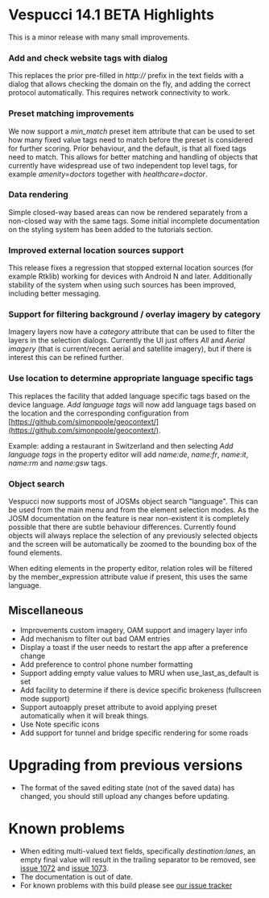 # Vespucci 14.1 BETA Highlights

This is a minor release with many small improvements.

### Add and check website tags with dialog

This replaces the prior pre-filled in _http://_ prefix in the text fields with a dialog that allows checking the domain on the fly, and adding the correct protocol automatically. This requires network connectivity to work.

### Preset matching improvements

We now support a *min_match* preset item attribute that can be used to set how many fixed value tags need to match before the preset is considered for further scoring. Prior behaviour, and the default, is that all fixed tags need to match. This allows for better matching and handling of objects that currently have widespread use of two independent top level tags, for example _amenity=doctors_ together with _healthcare=doctor_.

### Data rendering

Simple closed-way based areas can now be rendered separately from a non-closed way with the same tags. Some initial incomplete documentation on the styling system has been added to the tutorials section. 

### Improved external location sources support

This release fixes a regression that stopped external location sources (for example Rtklib) working for devices with Android N and later. Additionally stability of the system when using such sources has been improved, including better messaging.

### Support for filtering background / overlay imagery by category

Imagery layers now have a _category_ attribute that can be used to filter the layers in the selection dialogs. Currently the UI just offers _All_ and _Aerial imagery_ (that is current/recent aerial and satellite imagery), but if there is interest this can be refined further.

### Use location to determine appropriate language specific tags

This replaces the facility that added language specific tags based on the device language. _Add language tags_ will now add language tags based on the location and the corresponding configuration from  [https://github.com/simonpoole/geocontext/](https://github.com/simonpoole/geocontext/).

Example: adding a restaurant in Switzerland and then selecting _Add language tags_ in the property editor will add _name:de_, _name:fr_, _name:it_, _name:rm_ and _name:gsw_ tags.

### Object search

Vespucci now supports most of JOSMs object search "language". This can be used from the main menu and from the element selection modes. As the JOSM documentation on the feature is near non-existent it is completely possible that there are subtle behaviour differences. Currently found objects will always replace the selection of any previously selected objects and the screen will be automatically be zoomed to the bounding box of the found elements.

When editing elements in the property editor, relation roles will be filtered by the member_expression attribute value if present, this uses the same language.

## Miscellaneous

* Improvements custom imagery, OAM support and imagery layer info
* Add mechanism to filter out bad OAM entries
* Display a toast if the user needs to restart the app after a preference change
* Add preference to control phone number formatting
* Support adding empty value values to MRU when use_last_as_default is set
* Add facility to determine if there is device specific brokeness (fullscreen mode support)
* Support autoapply preset attribute to avoid applying preset automatically when it will break things.
* Use Note specific icons
* Add support for tunnel and bridge specific rendering for some roads

# Upgrading from previous versions

* The format of the saved editing state (not of the saved data) has changed, you should still upload any changes before updating.

# Known problems

* When editing multi-valued text fields, specifically _destination:lanes_, an empty final value will result in the trailing separator to be removed, see [issue 1072](https://github.com/MarcusWolschon/osmeditor4android/issues/1072) and [issue 1073](https://github.com/MarcusWolschon/osmeditor4android/issues/1073).
* The documentation is out of date.
* For known problems with this build please see [our issue tracker](https://github.com/MarcusWolschon/osmeditor4android/issues)


